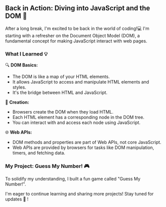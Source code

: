 ## Back in Action: Diving into JavaScript and the DOM 🚀

After a long break, I'm excited to be back in the world of coding!💻 I'm starting with a refresher on the Document Object Model (DOM), a fundamental concept for making JavaScript interact with web pages.

### What I Learned  💡

🔍 **DOM Basics:**
* The DOM is like a map of your HTML elements.
* It allows JavaScript to access and manipulate HTML elements and styles.
* It's the bridge between HTML and JavaScript.

🛞 **Creation:**
* Browsers create the DOM when they load HTML.
* Each HTML element has a corresponding node in the DOM tree.
* You can interact with and access each node using JavaScript.

🌐 **Web APIs:**
* DOM methods and properties are part of Web APIs, not core JavaScript.
* Web APIs are provided by browsers for tasks like DOM manipulation, timers, and fetching data.

### My Project: Guess My Number! 🎮
To solidify my understanding, I built a fun game called "Guess My Number!".

I'm eager to continue learning and sharing more projects! Stay tuned for updates 🚀 !

